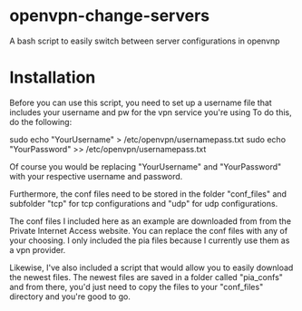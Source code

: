 openvpn-change-servers
====================== 
A bash script to easily switch between server configurations in openvnp

Installation
======================
Before you can use this script, you need to set up a username file that includes your username and pw for the vpn service you're using
To do this, do the following:

sudo echo "YourUsername" > /etc/openvpn/usernamepass.txt
sudo echo "YourPassword" >> /etc/openvpn/usernamepass.txt

Of course you would be replacing "YourUsername" and "YourPassword" with your respective username and password.

Furthermore, the conf files need to be stored in the folder "conf_files" and subfolder "tcp" for tcp configurations and "udp" for udp configurations.

The conf files I included here as an example are downloaded from from the Private Internet Access website. You can replace the conf files with any of your choosing. I only included the pia files because I currently use them as a vpn provider.

Likewise, I've also included a script that would allow you to easily download the newest files. The newest files are saved in a folder called "pia_confs" and from there, you'd just need to copy the files to your "conf_files" directory and you're good to go.
